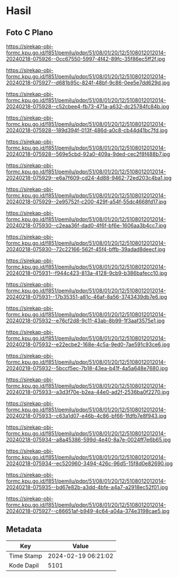 # Hasil

## Foto C Plano

https://sirekap-obj-formc.kpu.go.id/f851/pemilu/pdpr/51/08/01/20/12/5108012012014-20240218-075926--0cc67550-5997-4f42-89fc-35f86ec5ff2f.jpg

https://sirekap-obj-formc.kpu.go.id/f851/pemilu/pdpr/51/08/01/20/12/5108012012014-20240218-075927--d681b95c-824f-48bf-9c86-0ee5e7dd629d.jpg

https://sirekap-obj-formc.kpu.go.id/f851/pemilu/pdpr/51/08/01/20/12/5108012012014-20240218-075928--c52cbee4-fb73-471a-a632-dc25784fc84b.jpg

https://sirekap-obj-formc.kpu.go.id/f851/pemilu/pdpr/51/08/01/20/12/5108012012014-20240218-075928--189d394f-013f-486d-a0c8-cb44d41bc7fd.jpg

https://sirekap-obj-formc.kpu.go.id/f851/pemilu/pdpr/51/08/01/20/12/5108012012014-20240218-075928--569e5cbd-92a0-409a-9ded-cec2f8f488b7.jpg

https://sirekap-obj-formc.kpu.go.id/f851/pemilu/pdpr/51/08/01/20/12/5108012012014-20240218-075929--e6a7f609-cd24-4d88-9462-72ed203c4ba1.jpg

https://sirekap-obj-formc.kpu.go.id/f851/pemilu/pdpr/51/08/01/20/12/5108012012014-20240218-075929--2e95752f-c200-429f-a54f-55dc4668fd17.jpg

https://sirekap-obj-formc.kpu.go.id/f851/pemilu/pdpr/51/08/01/20/12/5108012012014-20240218-075930--c2eaa36f-dad0-4f6f-bf6e-1606aa3b4cc7.jpg

https://sirekap-obj-formc.kpu.go.id/f851/pemilu/pdpr/51/08/01/20/12/5108012012014-20240218-075930--72c22166-562f-45f4-bffb-39adad8deecf.jpg

https://sirekap-obj-formc.kpu.go.id/f851/pemilu/pdpr/51/08/01/20/12/5108012012014-20240218-075931--f944c423-813a-4128-9cb9-b386bafecc10.jpg

https://sirekap-obj-formc.kpu.go.id/f851/pemilu/pdpr/51/08/01/20/12/5108012012014-20240218-075931--17b35351-a81c-46af-8a56-3743439db7e6.jpg

https://sirekap-obj-formc.kpu.go.id/f851/pemilu/pdpr/51/08/01/20/12/5108012012014-20240218-075932--e76cf2d8-9c11-43ab-8b99-1f3aaf3575e1.jpg

https://sirekap-obj-formc.kpu.go.id/f851/pemilu/pdpr/51/08/01/20/12/5108012012014-20240218-075932--e22ecbe2-168e-4c5a-9ed0-7ae591c93ce6.jpg

https://sirekap-obj-formc.kpu.go.id/f851/pemilu/pdpr/51/08/01/20/12/5108012012014-20240218-075932--5bccf5ec-7b18-43ea-b41f-4a5a648e7680.jpg

https://sirekap-obj-formc.kpu.go.id/f851/pemilu/pdpr/51/08/01/20/12/5108012012014-20240218-075933--a3d3f70e-b2ea-44e0-ad2f-2536ba0f2270.jpg

https://sirekap-obj-formc.kpu.go.id/f851/pemilu/pdpr/51/08/01/20/12/5108012012014-20240218-075933--c63a1d07-e46b-4c86-bf66-1fdfb7e8f943.jpg

https://sirekap-obj-formc.kpu.go.id/f851/pemilu/pdpr/51/08/01/20/12/5108012012014-20240218-075934--a8a45386-599d-4e40-8a7e-0024ff7e6b65.jpg

https://sirekap-obj-formc.kpu.go.id/f851/pemilu/pdpr/51/08/01/20/12/5108012012014-20240218-075934--ec520960-3494-426c-96d5-15f8d0e82690.jpg

https://sirekap-obj-formc.kpu.go.id/f851/pemilu/pdpr/51/08/01/20/12/5108012012014-20240218-075935--bd67e82b-a3dd-4bfe-a4a7-a2918ec52f01.jpg

https://sirekap-obj-formc.kpu.go.id/f851/pemilu/pdpr/51/08/01/20/12/5108012012014-20240218-075927--c86651af-b949-4c64-a04a-374e3198cae5.jpg


## Metadata

| Key        | Value               |
| ---------- | ------------------- |
| Time Stamp | 2024-02-19 06:21:02 |
| Kode Dapil | 5101                |



